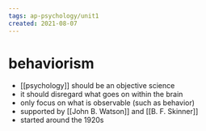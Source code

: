 ```yaml
---
tags: ap-psychology/unit1 
created: 2021-08-07
---
```


# behaviorism

- [[psychology]] should be an objective science
- it should disregard what goes on within the brain
- only focus on what is observable (such as behavior)
- supported by [[John B. Watson]] and [[B. F. Skinner]]
- started around the 1920s 
